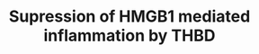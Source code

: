 ---
annotations: []
authors:
- Laurent
- Eweitz
description: THBD inhibition of HMGB1 mediated pro-inflammatory pathway via proteolytic
  cleavage of HMGB1.
last-edited: 2022-02-26
ndex: 0fb4069f-8b6b-11eb-9e72-0ac135e8bacf
organisms:
- Homo sapiens
redirect_from:
- /index.php/Pathway:WP4479
- /instance/WP4479
- /instance/WP4479_r121700
revision: r121700
schema-jsonld:
- '@context': https://schema.org/
  '@id': https://wikipathways.github.io/pathways/WP4479.html
  '@type': Dataset
  creator:
    '@type': Organization
    name: WikiPathways
  description: THBD inhibition of HMGB1 mediated pro-inflammatory pathway via proteolytic
    cleavage of HMGB1.
  keywords:
  - HMGB1
  - IkBA
  - IkKA
  - IkKB
  - IkKG
  - NFKB1
  - RAGE
  - RELA
  - THBD
  license: CC0
  name: Supression of HMGB1 mediated inflammation by THBD
seo: CreativeWork
title: Supression of HMGB1 mediated inflammation by THBD
wpid: WP4479
---